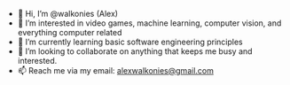 - 👋 Hi, I’m @walkonies (Alex)
- 👀 I’m interested in video games, machine learning, computer vision, and everything computer related
- 🌱 I’m currently learning basic software engineering principles
- 💞️ I’m looking to collaborate on anything that keeps me busy and interested.
- 📫 Reach me via my email: alexwalkonies@gmail.com

<!---
walkonies/walkonies is a ✨ special ✨ repository because its `README.md` (this file) appears on your GitHub profile.
You can click the Preview link to take a look at your changes.
--->
